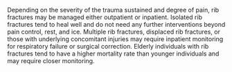 Depending on the severity of the trauma sustained and degree of pain, rib fractures may be managed either outpatient or inpatient. Isolated rib fractures tend to heal well and do not need any further interventions beyond pain control, rest, and ice. Multiple rib fractures, displaced rib fractures, or those with underlying concomitant injuries may require inpatient monitoring for respiratory failure or surgical correction. Elderly individuals with rib fractures tend to have a higher mortality rate than younger individuals and may require closer monitoring.
